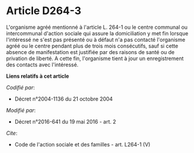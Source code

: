 # Article D264-3

L'organisme agréé mentionné à l'article L. 264-1 ou le centre communal ou intercommunal d'action sociale qui assure la
domiciliation y met fin lorsque l'intéressé ne s'est pas présenté ou à défaut n'a pas contacté l'organisme agréé ou le centre
pendant plus de trois mois consécutifs, sauf si cette absence de manifestation est justifiée par des raisons de santé ou de
privation de liberté. A cette fin, l'organisme tient à jour un enregistrement des contacts avec l'intéressé.

**Liens relatifs à cet article**

_Codifié par_:

  - Décret n°2004-1136 du 21 octobre 2004

_Modifié par_:

  - Décret n°2016-641 du 19 mai 2016 - art. 2

_Cite_:

  - Code de l'action sociale et des familles - art. L264-1 (V)
